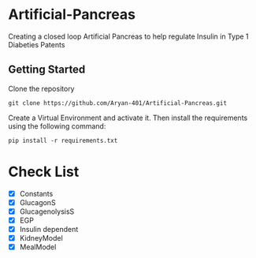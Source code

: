 # Artificial-Pancreas
Creating a  closed loop Artificial Pancreas to help regulate Insulin in Type 1 Diabeties Patents

## Getting Started

Clone the repository
```
git clone https://github.com/Aryan-401/Artificial-Pancreas.git
```
Create a Virtual Environment and activate it.
Then install the requirements using the following command:
```
pip install -r requirements.txt
```

# Check List
- [x] Constants
- [x] GlucagonS
- [x] GlucagenolysisS
- [X] EGP
- [x] Insulin dependent
- [X] KidneyModel
- [X] MealModel
